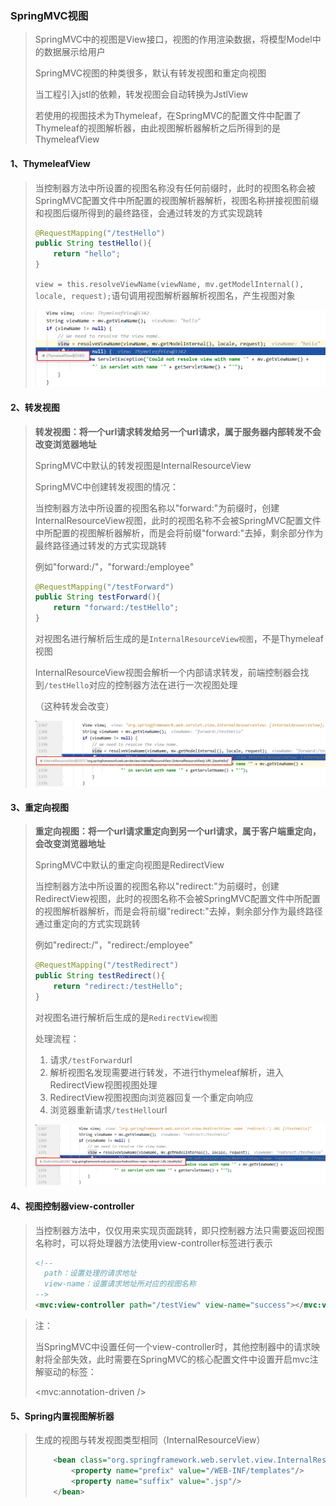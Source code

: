 ### SpringMVC视图

> SpringMVC中的视图是View接口，视图的作用渲染数据，将模型Model中的数据展示给用户
>
> SpringMVC视图的种类很多，默认有转发视图和重定向视图
>
> 当工程引入jstl的依赖，转发视图会自动转换为JstlView
>
> 若使用的视图技术为Thymeleaf，在SpringMVC的配置文件中配置了Thymeleaf的视图解析器，由此视图解析器解析之后所得到的是ThymeleafView

#### 1、ThymeleafView

> 当控制器方法中所设置的视图名称没有任何前缀时，此时的视图名称会被SpringMVC配置文件中所配置的视图解析器解析，视图名称拼接视图前缀和视图后缀所得到的最终路径，会通过转发的方式实现跳转
>
> ```java
> @RequestMapping("/testHello")
> public String testHello(){
>     return "hello";
> }
> ```
>
> `view = this.resolveViewName(viewName, mv.getModelInternal(), locale, request);`语句调用视图解析器解析视图名，产生视图对象
>
> ![img002](image/img002.png)

#### 2、转发视图

> **转发视图：将一个url请求转发给另一个url请求，属于服务器内部转发不会改变浏览器地址**
>
> SpringMVC中默认的转发视图是InternalResourceView
>
> SpringMVC中创建转发视图的情况：
>
> 当控制器方法中所设置的视图名称以"forward:"为前缀时，创建InternalResourceView视图，此时的视图名称不会被SpringMVC配置文件中所配置的视图解析器解析，而是会将前缀"forward:"去掉，剩余部分作为最终路径通过转发的方式实现跳转
>
> 例如"forward:/"，"forward:/employee"
>
> ```java
> @RequestMapping("/testForward")
> public String testForward(){
>     return "forward:/testHello";
> }
> ```
>
> 对视图名进行解析后生成的是`InternalResourceView视图`，不是Thymeleaf视图
>
> InternalResourceView视图会解析一个内部请求转发，前端控制器会找到`/testHello`对应的控制器方法在进行一次视图处理
>
> （这种转发会改变）
>
> ![img003](image/img003.png)

#### 3、重定向视图

> **重定向视图：将一个url请求重定向到另一个url请求，属于客户端重定向，会改变浏览器地址**
>
> SpringMVC中默认的重定向视图是RedirectView
>
> 当控制器方法中所设置的视图名称以"redirect:"为前缀时，创建RedirectView视图，此时的视图名称不会被SpringMVC配置文件中所配置的视图解析器解析，而是会将前缀"redirect:"去掉，剩余部分作为最终路径通过重定向的方式实现跳转
>
> 例如"redirect:/"，"redirect:/employee"
>
> ```java
> @RequestMapping("/testRedirect")
> public String testRedirect(){
>     return "redirect:/testHello";
> }
> ```
>
> 对视图名进行解析后生成的是`RedirectView视图`
>
> 处理流程：
>
> 1. 请求`/testForward`url
> 2. 解析视图名发现需要进行转发，不进行thymeleaf解析，进入RedirectView视图视图处理
> 3. RedirectView视图视图向浏览器回复一个重定向响应
> 4. 浏览器重新请求`/testHello`url
>
> ![img004](image/img004.png)

#### 4、视图控制器view-controller

> 当控制器方法中，仅仅用来实现页面跳转，即只控制器方法只需要返回视图名称时，可以将处理器方法使用view-controller标签进行表示
>
> ```xml
> <!--
> 	path：设置处理的请求地址
> 	view-name：设置请求地址所对应的视图名称
> -->
> <mvc:view-controller path="/testView" view-name="success"></mvc:view-controller>
> ```

> 注：
>
> 当SpringMVC中设置任何一个view-controller时，其他控制器中的请求映射将全部失效，此时需要在SpringMVC的核心配置文件中设置开启mvc注解驱动的标签：
>
> <mvc:annotation-driven />

#### 5、Spring内置视图解析器

> 生成的视图与转发视图类型相同（InternalResourceView）
>
> ```xml
>     <bean class="org.springframework.web.servlet.view.InternalResourceViewResolver">
>         <property name="prefix" value="/WEB-INF/templates"/>
>         <property name="suffix" value=".jsp"/>
>     </bean>
> ```